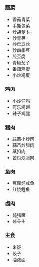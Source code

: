 ### 蔬菜
- 香菇青菜
- 手撕包菜
- 炒胡萝卜
- 炒青笋
- 炒扁豆丝
- 炒四季豆
- 煎豆腐
- 青椒茄子
- 番茄鸡蛋
- 小炒鸡蛋

### 鸡肉
- 小炒仔鸡
- 可乐鸡翅
- 辣子鸡腿

### 猪肉
- 蒜苗小炒肉
- 蒜苗炒腊肉
- 蒸扣肉
- 苦瓜炒腊肉

### 鱼肉
- 豆腐炖咸鱼
- 红烧鲤鱼

### 卤肉
- 炖猪蹄
- 酱骨头

### 主食
- 米饭
- 饺子
- 油泼面